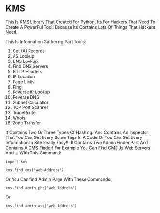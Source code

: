 # KMS
This Is KMS Library That Created For Python. Its For Hackers That Need To Create A PowerFul Tool! Because Its Contains Lots Of Things That Hackers Need.

This Is Information Gathering Part Tools:
1. Get (A) Records
2. AS Lookup
3. DNS Lookup
4. Find DNS Servers
5. HTTP Headers
6. IP Location
7. Page Links
8. Ping
9. Reverse IP Lookup
10. Reverse DNS
11. Subnet Calcualtor
12. TCP Port Scanner
13. TraceRoute
14. Whois
15. Zone Transfer

It Contains Two Or Three Types Of Hashing.
And Contains An Inspector That You Can Get Every Some Tags In A Code Or You Can Get Every Information In Site Really Easy!!!
It Contains Two Admin Finder Part And Contains A CMS Finder! For Example You Can Find CMS Js Web Servers And ... With This Command:

`import kms`

`kms.find_cms("web Address")`

Or You Can find Admin Page With These Commands:

`kms.find_admin_php("web Address")`

Or

`kms.find_admin_asp("web Address")`

